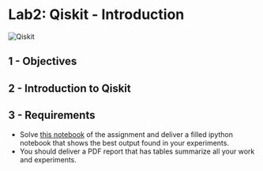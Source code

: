 # Lab2: Qiskit - Introduction

![Qiskit]()

## 1 - Objectives

## 2 - Introduction to Qiskit

## 3 - Requirements

* Solve [this notebook](lab2.ipynb) of the assignment and deliver a filled ipython notebook that shows the best output found in your experiments.
* You should deliver a PDF report that has tables summarize all your work and experiments.
